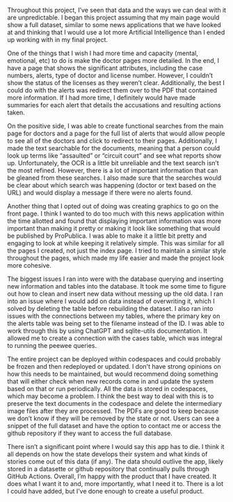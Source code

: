 Throughout this project, I’ve seen that data and the ways we can deal with it are unpredictable. I began this project assuming that my main page would show a full dataset, similar to some news applications that we have looked at and thinking that I would use a lot more Artificial Intelligence than I ended up working with in my final project.

One of the things that I wish I had more time and capacity (mental, emotional, etc) to do is make the doctor pages more detailed. In the end, I have a page that shows the significant attributes, including the case numbers, alerts, type of doctor and license number. However, I couldn’t show the status of the licenses as they weren’t clear. Additionally, the best I could do with the alerts was redirect them over to the PDF that contained more information. If I had more time, I definitely would have made summaries for each alert that details the accusations and resulting actions taken. 

On the positive side, I was able to create functional searches from the main page for doctors and a page for the full list of alerts that would allow people to see all of the doctors and click to redirect to their pages. Additionally, I made the text searchable for the documents, meaning that a person could look up terms like “assaulted” or “circuit court” and see what reports show up. Unfortunately, the OCR is a little bit unreliable and the text search isn’t the most refined. However, there is a lot of important information that can be gleaned from these searches. I also made sure that the searches would be clear about which search was happening (doctor or text based on the URL) and would display a message if there were no alerts found.

Another thing that I opted out of doing was creating graphics to go on the front page. I think I wanted to do too much with this news application within the time allotted and found that displaying important information was more important than making it pretty or making it look like something that would be published by ProPublica. I was able to make it a little bit pretty and engaging to look at while keeping it relatively simple. This was similar for all the pages I created, not just the index page. I tried to maintain a similar style throughout the pages, which made my life easier and made the project look more cohesive.

The biggest issues I ran into were with the database querying and inserting new information and tables into the database. It took me some time to figure out how to clean and insert new data without messing up the old data. I ran into an issue where I would add on data instead of overwriting it, which I solved by deleting the table before rebuilding the dataset. I also ran into issues with the connections between my tables, where the primary key on the alerts table was being set to the filename instead of the ID. I was able to work through this by using ChatGPT and sqlite-utils documentation. It allowed me to create a connection with the cases table, which was integral to running the peewee queries.

The entire project can be deployed within codespaces and could probably be frozen and then redeployed or updated. I don't have strong opinions on how this needs to be maintained, but would recommend doing something that will either check when new records come in and update the system based on that or run periodically. All the data is stored in codespaces, which may become a problem. I think the best way to deal with this is to preserve the text documents in the codespace and delete the intermediary image files after they are processed. The PDFs are good to keep because we don’t know if they will be removed by the state or not. Users can see a snippet of the full dataset and have the option to contact me or access the github repository if they want to access the full database.

There isn’t a significant point where I would say this app has to die. I think it all depends on how the state develops their system and what kinds of stories come out of this data (if any). The data should outlive the app, likely stored in a datasette or github repository that continually pulls through GitHub Actions. Overall, I’m happy with the product that I have created. It does what I want it to and, more importantly, what I need it to. There is a lot I could have added, but I’ve done enough to create a useful product.
